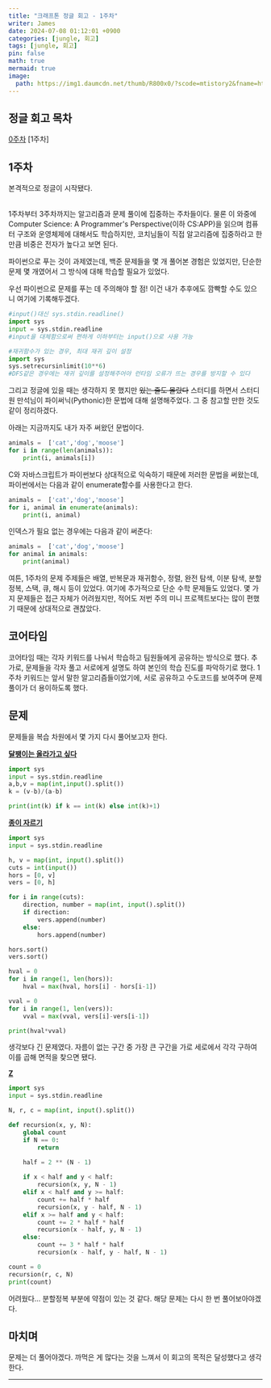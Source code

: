 ```yaml
---
title: "크래프톤 정글 회고 - 1주차"
writer: James
date: 2024-07-08 01:12:01 +0900
categories: [jungle, 회고]
tags: [jungle, 회고]
pin: false
math: true
mermaid: true
image:
  path: https://img1.daumcdn.net/thumb/R800x0/?scode=mtistory2&fname=https%3A%2F%2Fblog.kakaocdn.net%2Fdn%2FX08qZ%2FbtrPQM5S1zF%2F5yM7f06vPDsReoKj7YxDfK%2Fimg.png
---
```


## 정글 회고 목차
[0주차](https://jaenam615.github.io/posts/0/)
[1주차]

## 1주차  

본격적으로 정글이 시작됐다.  
<br>

1주차부터 3주차까지는 알고리즘과 문제 풀이에 집중하는 주차들이다. 물론 이 와중에 Computer Science: A Programmer's Perspective(이하 CS:APP)을 읽으며 컴퓨터 구조와 운영체제에 대해서도 학습하지만, 코치님들이 직접 알고리즘에 집중하라고 한 만큼 비중은 전자가 높다고 보면 된다.  

파이썬으로 푸는 것이 과제였는데, 백준 문제들을 몇 개 풀어본 경험은 있었지만, 단순한 문제 몇 개였어서 그 방식에 대해 학습할 필요가 있었다.  

우선 파이썬으로 문제를 푸는 데 주의해야 할 점! 이건 내가 추후에도 깜빡할 수도 있으니 여기에 기록해두겠다.  

```python
#input()대신 sys.stdin.readline()
import sys
input = sys.stdin.readline
#input을 대체함으로써 편하게 이하부터는 input()으로 사용 가능
```
```python
#재귀함수가 있는 경우, 최대 재귀 깊이 설정 
import sys
sys.setrecursinlimit(10**6)
#DFS같은 경우에는 재귀 깊이를 설정해주어야 런타임 오류가 뜨는 경우를 방지할 수 있다
```

그리고 정글에 있을 때는 생각하지 못 했지만 ~~있는 줄도 몰랐다~~ 스터디를 하면서 스터디원 만석님이 파이써닉(Pythonic)한 문법에 대해 설명해주었다. 그 중 참고할 만한 것도 같이 정리하겠다.  

아래는 지금까지도 내가 자주 써왔던 문법이다.   
```python
animals =  ['cat','dog','moose']
for i in range(len(animals)):
    print(i, animals[i])
```

C와 자바스크립트가 파이썬보다 상대적으로 익숙하기 때문에 저러한 문법을 써왔는데, 파이썬에서는 다음과 같이 enumerate함수를 사용한다고 한다.  
```python
animals =  ['cat','dog','moose']
for i, animal in enumerate(animals):
    print(i, animal)
```

인덱스가 필요 없는 경우에는 다음과 같이 써준다:  
```python
animals =  ['cat','dog','moose']
for animal in animals:
    print(animal)
```

여튼, 1주차의 문제 주제들은 배열, 반복문과 재귀함수, 정렬, 완전 탐색, 이분 탐색, 분할 정복, 스택, 큐, 해시 등이 있었다. 여기에 추가적으로 단순 수학 문제들도 있었다. 몇 가지 문제들은 접근 자체가 어려웠지만, 적어도 저번 주의 미니 프로젝트보다는 많이 편했기 때문에 상대적으로 괜찮았다. 

## 코어타임  

코어타임 때는 각자 키워드를 나눠서 학습하고 팀원들에게 공유하는 방식으로 했다. 추가로, 문제들을 각자 풀고 서로에게 설명도 하여 본인의 학습 진도를 파악하기로 했다. 1주차 키워드는 앞서 말한 알고리즘들이었기에, 서로 공유하고 수도코드를 보여주며 문제풀이가 더 용이하도록 했다.  

## 문제  

문제들을 복습 차원에서 몇 가지 다시 풀어보고자 한다. 

[**달팽이는 올라가고 싶다**](https://www.acmicpc.net/problem/2869)  
```python
import sys
input = sys.stdin.readline
a,b,v = map(int,input().split())
k = (v-b)/(a-b)

print(int(k) if k == int(k) else int(k)+1)
```

[**종이 자르기**](https://www.acmicpc.net/problem/2628)  
```python
import sys
input = sys.stdin.readline

h, v = map(int, input().split())
cuts = int(input())
hors = [0, v]
vers = [0, h]

for i in range(cuts):
    direction, number = map(int, input().split())
    if direction:
        vers.append(number)
    else:
        hors.append(number)

hors.sort()
vers.sort()

hval = 0 
for i in range(1, len(hors)):
    hval = max(hval, hors[i] - hors[i-1])

vval = 0
for i in range(1, len(vers)):
    vval = max(vval, vers[i]-vers[i-1])

print(hval*vval)
```
생각보다 긴 문제였다. 자름이 없는 구간 중 가장 큰 구간을 가로 세로에서 각각 구하여 이를 곱해 면적을 찾으면 됐다. 

[**Z**](https://www.acmicpc.net/problem/1074)  
```python
import sys
input = sys.stdin.readline

N, r, c = map(int, input().split())

def recursion(x, y, N):
    global count
    if N == 0:
        return

    half = 2 ** (N - 1)
    
    if x < half and y < half: 
        recursion(x, y, N - 1)
    elif x < half and y >= half:  
        count += half * half
        recursion(x, y - half, N - 1)
    elif x >= half and y < half:  
        count += 2 * half * half
        recursion(x - half, y, N - 1)
    else: 
        count += 3 * half * half
        recursion(x - half, y - half, N - 1)

count = 0
recursion(r, c, N)
print(count)
```
어려웠다... 분할정복 부분에 약점이 있는 것 같다. 해당 문제는 다시 한 번 풀어보아야겠다.  

## 마치며  

문제는 더 풀어야겠다. 까먹은 게 많다는 것을 느껴서 이 회고의 목적은 달성했다고 생각한다. 
 
<hr>